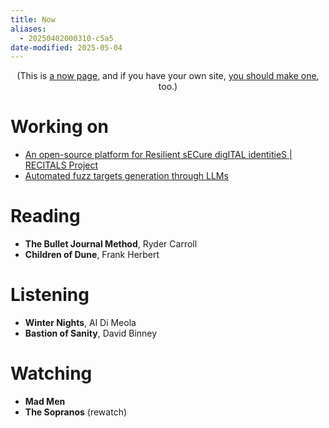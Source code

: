 ```yaml
---
title: Now
aliases:
  - 20250402000310-c5a5
date-modified: 2025-05-04
---
```

<center> 
<p>
  (This is <a href="https://nownownow.com/about">a now page</a>, and if you have your own site, 
  <a href="https://nownownow.com/about">you should make one</a>, too.)
</p>
</center> 

# Working on

- [An open-source platform for Resilient sECure digITAL identitieS \| RECITALS Project](https://cordis.europa.eu/project/id/101168490)
- [Automated fuzz targets generation through LLMs](https://github.com/kchousos/llm-harness)

# Reading

- **The Bullet Journal Method**, Ryder Carroll
- **Children of Dune**, Frank Herbert

# Listening

- **Winter Nights**, Al Di Meola
- **Bastion of Sanity**, David Binney

# Watching

- **Mad Men**
- **The Sopranos** (rewatch)
